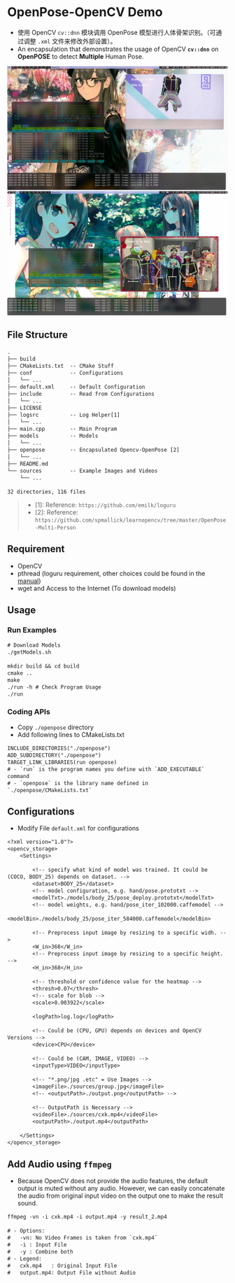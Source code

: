# OpenPose-OpenCV Demo

* 使用 OpenCV `cv::dnn` 模块调用 OpenPose 模型进行人体骨架识别。（可通过调整 `.xml` 文件来修改外部设置）。
* An encapsulation that demonstrates the usage of OpenCV **`cv::dnn`** on **OpenPOSE** to detect **Multiple** Human Pose.

![run-cpu](./img/run-cpu.png)
![run-cpu-multiple](./img/run-cpu-multi.png)

## File Structure
```
.
├── build
├── CMakeLists.txt  -- CMake Stuff
├── conf            -- Configurations
│   └── ...
├── default.xml     -- Default Configuration
├── include         -- Read from Configurations
│   └── ...
├── LICENSE 
├── logsrc          -- Log Helper[1]
│   └── ...
├── main.cpp        -- Main Program
├── models          -- Models
│   └── ...
├── openpose        -- Encapsulated Opencv-OpenPose [2]
│   └── ...
├── README.md
└── sources         -- Example Images and Videos
    └── ...

32 directories, 116 files
```
> * \[1\]: Reference: `https://github.com/emilk/loguru`
> * \[2\]: Reference: `https://github.com/spmallick/learnopencv/tree/master/OpenPose-Multi-Person`

## Requirement
* OpenCV
* pthread (loguru requirement, other choices could be found in the [manual](https://github.com/emilk/loguru))
* wget and Access to the Internet (To download models)

## Usage
### Run Examples
```shell
# Download Models
./getModels.sh

mkdir build && cd build
cmake ..
make
./run -h # Check Program Usage
./run
```

### Coding APIs
* Copy `./openpose` directory
* Add following lines to CMakeLists.txt
```
INCLUDE_DIRECTORIES("./openpose")
ADD_SUBDIRECTORY("./openpose")
TARGET_LINK_LIBRARIES(run openpose)
# - `run` is the program names you define with `ADD_EXECUTABLE` command
# - `openpose` is the library name defined in `./openpose/CMakeLists.txt`
```

## Configurations
* Modify File `default.xml` for configurations

```
<?xml version="1.0"?>
<opencv_storage>
	<Settings>

		<!-- specify what kind of model was trained. It could be (COCO, BODY_25) depends on dataset. -->
		<dataset>BODY_25</dataset>
		<!-- model configuration, e.g. hand/pose.prototxt -->
		<modelTxt>./models/body_25/pose_deploy.prototxt</modelTxt>
		<!-- model weights, e.g. hand/pose_iter_102000.caffemodel -->
		<modelBin>./models/body_25/pose_iter_584000.caffemodel</modelBin>

		<!-- Preprocess input image by resizing to a specific widh. -->
		<W_in>368</W_in>
		<!-- Preprocess input image by resizing to a specific height. -->
		<H_in>368</H_in>

		<!-- threshold or confidence value for the heatmap -->
		<thresh>0.07</thresh>
		<!-- scale for blob -->
		<scale>0.003922</scale>

		<logPath>log.log</logPath>

		<!-- Could be (CPU, GPU) depends on devices and OpenCV Versions -->
		<device>CPU</device>

		<!-- Could be (CAM, IMAGE, VIDEO) -->
		<inputType>VIDEO</inputType>

		<!-- "*.png/jpg .etc" = Use Images -->
		<imageFile>./sources/group.jpg</imageFile>
		<!-- <outputPath>./output.png</outputPath> -->

		<!-- OutputPath is Necessary -->
		<videoFile>./sources/cxk.mp4</videoFile>
		<outputPath>./output.mp4</outputPath>

	</Settings>
</opencv_storage>
```

## Add Audio using `ffmpeg`
* Because OpenCV does not provide the audio features, the default output is muted without any audio. However, we can easily concatenate the audio from original input video on the output one to make the result sound.
```shell
ffmpeg -vn -i cxk.mp4 -i output.mp4 -y result_2.mp4

# - Options:
# 	-vn: No Video Frames is taken from `cxk.mp4`
# 	-i : Input File
# 	-y : Combine both
# - Legend:
# 	cxk.mp4   : Original Input File
# 	output.mp4: Output File without Audio
```

